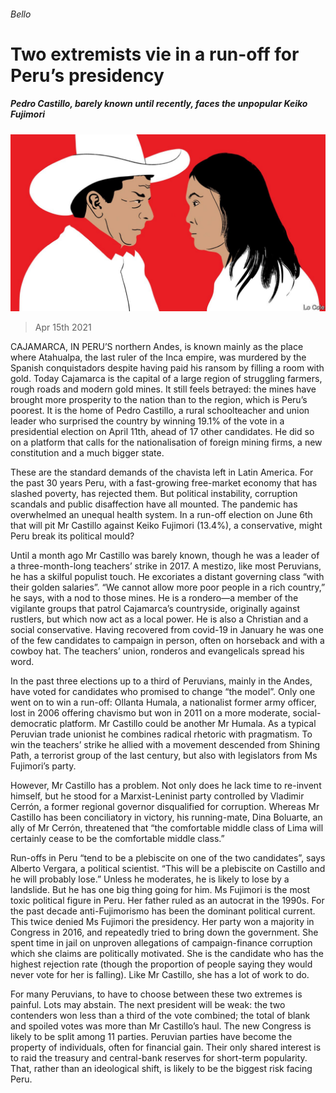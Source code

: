###### Bello

# Two extremists vie in a run-off for Peru’s presidency 

##### Pedro Castillo, barely known until recently, faces the unpopular Keiko Fujimori 

![image](images/20210417_AMD001_0.jpg) 

> Apr 15th 2021 

CAJAMARCA, IN PERU’S northern Andes, is known mainly as the place where Atahualpa, the last ruler of the Inca empire, was murdered by the Spanish conquistadors despite having paid his ransom by filling a room with gold. Today Cajamarca is the capital of a large region of struggling farmers, rough roads and modern gold mines. It still feels betrayed: the mines have brought more prosperity to the nation than to the region, which is Peru’s poorest. It is the home of Pedro Castillo, a rural schoolteacher and union leader who surprised the country by winning 19.1% of the vote in a presidential election on April 11th, ahead of 17 other candidates. He did so on a platform that calls for the nationalisation of foreign mining firms, a new constitution and a much bigger state.

These are the standard demands of the chavista left in Latin America. For the past 30 years Peru, with a fast-growing free-market economy that has slashed poverty, has rejected them. But political instability, corruption scandals and public disaffection have all mounted. The pandemic has overwhelmed an unequal health system. In a run-off election on June 6th that will pit Mr Castillo against Keiko Fujimori (13.4%), a conservative, might Peru break its political mould?


Until a month ago Mr Castillo was barely known, though he was a leader of a three-month-long teachers’ strike in 2017. A mestizo, like most Peruvians, he has a skilful populist touch. He excoriates a distant governing class “with their golden salaries”. “We cannot allow more poor people in a rich country,” he says, with a nod to those mines. He is a rondero—a member of the vigilante groups that patrol Cajamarca’s countryside, originally against rustlers, but which now act as a local power. He is also a Christian and a social conservative. Having recovered from covid-19 in January he was one of the few candidates to campaign in person, often on horseback and with a cowboy hat. The teachers’ union, ronderos and evangelicals spread his word.

In the past three elections up to a third of Peruvians, mainly in the Andes, have voted for candidates who promised to change “the model”. Only one went on to win a run-off: Ollanta Humala, a nationalist former army officer, lost in 2006 offering chavismo but won in 2011 on a more moderate, social-democratic platform. Mr Castillo could be another Mr Humala. As a typical Peruvian trade unionist he combines radical rhetoric with pragmatism. To win the teachers’ strike he allied with a movement descended from Shining Path, a terrorist group of the last century, but also with legislators from Ms Fujimori’s party.

However, Mr Castillo has a problem. Not only does he lack time to re-invent himself, but he stood for a Marxist-Leninist party controlled by Vladimir Cerrón, a former regional governor disqualified for corruption. Whereas Mr Castillo has been conciliatory in victory, his running-mate, Dina Boluarte, an ally of Mr Cerrón, threatened that “the comfortable middle class of Lima will certainly cease to be the comfortable middle class.”

Run-offs in Peru “tend to be a plebiscite on one of the two candidates”, says Alberto Vergara, a political scientist. “This will be a plebiscite on Castillo and he will probably lose.” Unless he moderates, he is likely to lose by a landslide. But he has one big thing going for him. Ms Fujimori is the most toxic political figure in Peru. Her father ruled as an autocrat in the 1990s. For the past decade anti-Fujimorismo has been the dominant political current. This twice denied Ms Fujimori the presidency. Her party won a majority in Congress in 2016, and repeatedly tried to bring down the government. She spent time in jail on unproven allegations of campaign-finance corruption which she claims are politically motivated. She is the candidate who has the highest rejection rate (though the proportion of people saying they would never vote for her is falling). Like Mr Castillo, she has a lot of work to do.

For many Peruvians, to have to choose between these two extremes is painful. Lots may abstain. The next president will be weak: the two contenders won less than a third of the vote combined; the total of blank and spoiled votes was more than Mr Castillo’s haul. The new Congress is likely to be split among 11 parties. Peruvian parties have become the property of individuals, often for financial gain. Their only shared interest is to raid the treasury and central-bank reserves for short-term popularity. That, rather than an ideological shift, is likely to be the biggest risk facing Peru.

